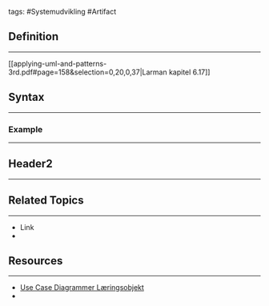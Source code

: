 tags: #Systemudvikling #Artifact
## Definition 
---
[[applying-uml-and-patterns-3rd.pdf#page=158&selection=0,20,0,37|Larman kapitel 6.17]]
## Syntax
---

### Example
---



## Header2
---



## Related Topics
---
- Link
- 

## Resources
---
- [Use Case Diagrammer Læringsobjekt](https://rise.articulate.com/share/brSfLps1sZjUXgqspjamMuTE0msE6SpK#/)
- 